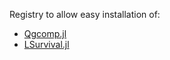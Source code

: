 Registry to allow easy installation of:

- [Qgcomp.jl](https://github.com/alexpkeil1/Qgcomp.jl)
- [LSurvival.jl](https://github.com/alexpkeil1/LSurvival.jl)
